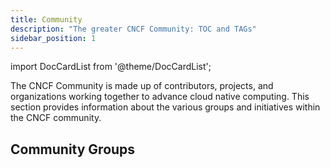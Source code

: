 ```yaml
---
title: Community
description: "The greater CNCF Community: TOC and TAGs"
sidebar_position: 1
---
```


import DocCardList from '@theme/DocCardList';

The CNCF Community is made up of contributors, projects, and organizations working together to advance cloud native computing. This section provides information about the various groups and initiatives within the CNCF community.

## Community Groups

<DocCardList /> 

